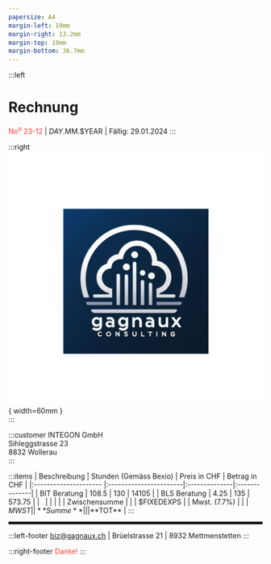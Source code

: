 ```yaml
---
papersize: A4
margin-left: 19mm
margin-right: 13.2mm
margin-top: 19mm
margin-bottom: 36.7mm
---
```


:::left
# Rechnung
<span style="color:#FF3B30;">No<sup>o</sup> 23-12</span> | $DAY.$MM.$YEAR | Fällig: 29.01.2024
:::


:::right
![](logo2.png){ width=60mm }  
:::


:::customer
INTEGON GmbH\
Sihleggstrasse 23\
8832 Wollerau\
:::

:::items
| Beschreibung          | Stunden (Gemäss Bexio) | Preis in CHF  | Betrag in CHF |
|:--------------------- |:-----------------------|:--------------|:--------------|
| BIT Beratung          | 108.5                  | 130           |     14105     |
| BLS Beratung          |   4.25                 | 135           |       573.75  |
| &nbsp;                |                        |               |               |
| Zwischensumme         |                        |               |    $FIXEDEXPS |
| Mwst. (7.7%)          |                        |               |    $MWST      |
| **Summe**             |                        |               |  **$TOT**     |
:::

<hr style="border:2px solid black">

:::left-footer
biz@gagnaux.ch | Brüelstrasse 21 | 8932 Mettmenstetten
:::

:::right-footer
<span style="color:#FF3B30;">Danke!</span>
:::
